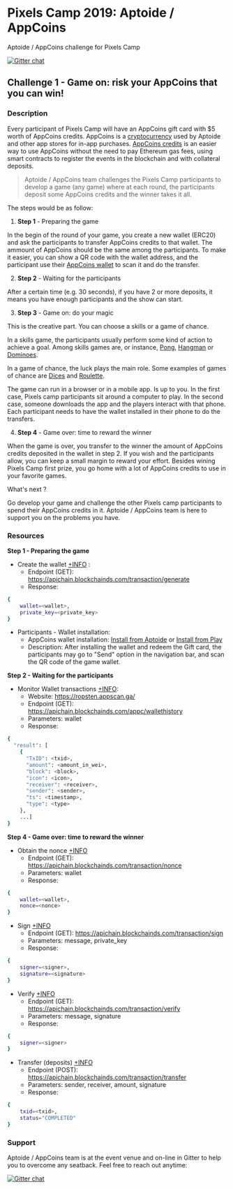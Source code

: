 # Pixels Camp 2019: Aptoide / AppCoins
Aptoide / AppCoins challenge for Pixels Camp

[![Gitter chat](https://badges.gitter.im/gitterHQ/gitter.png)](https://gitter.im/AppCoinsProject/PixelsCamp)


## Challenge 1 - Game on: risk your AppCoins that you can win!

### Description

Every participant of Pixels Camp will have an AppCoins gift card with $5 worth of AppCoins credits.
AppCoins is a [cryptocurrency](https://coinmarketcap.com/currencies/appcoins/) used by Aptoide and other app stores for in-app purchases. [AppCoins credits](https://medium.com/@PauloTrezentos/what-are-appcoins-credits-appc-c-2217e8f8568c) is an easier way to use AppCoins without the need to pay Ethereum gas fees, using smart contracts to register the events in the blockchain and with collateral deposits.

> Aptoide / AppCoins team challenges the Pixels Camp participants to develop a game (any game) where at each round, the participants deposit some AppCoins credits and the winner takes it all.

The steps would be as follow:

1. **Step 1** - Preparing the game

In the begin of the round of your game, you create a new wallet (ERC20) and ask the participants to transfer AppCoins credits to that wallet. The ammount of AppCoins should be the same among the participants. To make it easier, you can show a QR code with the wallet address, and the participant use their [AppCoins wallet](https://play.google.com/store/apps/details?id=com.appcoins.wallet&hl=en) to scan it and do the transfer.

2. **Step 2** - Waiting for the participants

After a certain time (e.g. 30 seconds), if you have 2 or more deposits, it means you have enough participants and the show can start.

3. **Step 3** - Game on: do your magic

This is the creative part. You can choose a skills or a game of chance.

In a skills game, the participants usually perform some kind of action to achieve a goal. Among skills games are, or instance, [Pong](https://pong-2.com), [Hangman](https://hangmanwordgame.com) or [Dominoes](https://dominoes.playdrift.com).

In a game of chance, the luck plays the main role. Some examples of games of chance are [Dices](https://cardgames.io/yahtzee/) and [Roulette](https://www.roulettesimulator.net).

The game can run in a browser or in a mobile app. Is up to you. In the first case, Pixels camp participants sit around a computer to play. In the second case, someone downloads the app and the players interact with that phone. Each participant needs to have the wallet installed in their phone to do the transfers.

4. **Step 4** - Game over: time to reward the winner

When the game is over, you transfer to the winner the amount of AppCoins credits deposited in the wallet in step 2. If you wish and the participants allow, you can keep a small margin to reward your effort. 
Besides wining Pixels Camp first prize, you go home with a lot of AppCoins credits to use in your favorite games.

What's next ?

Go develop your game and challenge the other Pixels camp participants to spend their AppCoins credits in it. Aptoide / AppCoins team is here to support you on the problems you have.


### Resources

**Step 1 - Preparing the game**

 - Create the wallet [+INFO](https://github.com/Aptoide/pixelscamp/blob/master/EXAMPLE.md#generate-wallet) :
   - Endpoint (GET): https://apichain.blockchainds.com/transaction/generate
   - Response:
```sh
{
    wallet=<wallet>,
    private_key=<private_key>
}
```

 - Participants - Wallet installation:
   - AppCoins wallet installation: [Install from Aptoide](https://appcoins-wallet.en.aptoide.com) or [Install from Play](https://play.google.com/store/apps/details?id=com.appcoins.wallet&hl=en_US)
   - Description: After installing the wallet and redeem the Gift card, the participants may go to "Send" option in the navigation bar, and scan the QR code of the game wallet.
   
 **Step 2 - Waiting for the participants**

  - Monitor Wallet transactions [+INFO](https://github.com/Aptoide/pixelscamp/blob/master/EXAMPLE.md#check-wallet-history):
    - Website: https://ropsten.appscan.ga/
    - Endpoint (GET): https://apichain.blockchainds.com/appc/wallethistory
    - Parameters: wallet
    - Response:
```sh
{
  "result": [
    {
      "TxID": <txid>,
      "amount": <amount_in_wei>,
      "block": <block>,
      "icon": <icon>,
      "receiver": <receiver>,
      "sender": <sender>,
      "ts": <timestamp>,
      "type": <type>
    },
    ...]
}
```

**Step 4 - Game over: time to reward the winner**

  - Obtain the nonce [+INFO](https://github.com/Aptoide/pixelscamp/blob/master/EXAMPLE.md#check-wallet-nonce)
    - Endpoint (GET): https://apichain.blockchainds.com/transaction/nonce
    - Parameters: wallet
    - Response:
```sh
{
    wallet=<wallet>,
    nonce=<nonce>
}
```

  - Sign [+INFO](https://github.com/Aptoide/pixelscamp/blob/master/EXAMPLE.md#sign-a-message)
    - Endpoint (GET): https://apichain.blockchainds.com/transaction/sign
    - Parameters: message, private_key
    - Response:
```sh
{
    signer=<signer>,
    signature=<signature>
}
```

  - Verify [+INFO](https://github.com/Aptoide/pixelscamp/blob/master/EXAMPLE.md#verify-a-message)
    - Endpoint (GET): https://apichain.blockchainds.com/transaction/verify
    - Parameters: message, signature
    - Response:
```sh
{
    signer=<signer>
}
```

  - Transfer (deposits) [+INFO](https://github.com/Aptoide/pixelscamp/blob/master/EXAMPLE.md#send-appc-credits)
    - Endpoint (POST): https://apichain.blockchainds.com/transaction/transfer
    - Parameters: sender, receiver, amount, signature
    - Response:
```sh
{
    txid=<txid>,
    status="COMPLETED"
}
```


### Support

Aptoide / AppCoins team is at the event venue and on-line in Gitter to help you to overcome any seatback. Feel free to reach out anytime:

[![Gitter chat](https://badges.gitter.im/gitterHQ/gitter.png)](https://gitter.im/AppCoinsProject/PixelsCamp)

